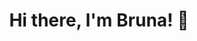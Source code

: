 <h1 align="center">Hi there, I'm Bruna! 👋</h1>
<h3 align="center>👩‍💻 I'm studying to become a front-end developer.</h3>
           
<p>🌱 I’m currently learning JavaScript and building my education one brick at a time. So...</p>
<img align="center" src="https://media.giphy.com/media/DUrdT2xEmJWbS/giphy.gif">
